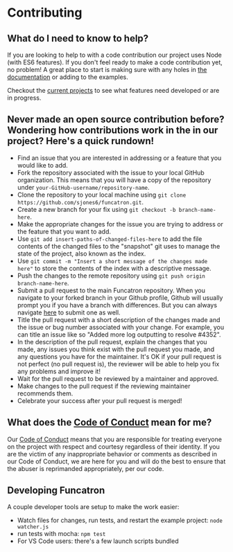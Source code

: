 # Contributing

## What do I need to know to help?

If you are looking to help to with a code contribution our project uses Node (with ES6 features). If you don't feel ready to make a code contribution yet, no problem! A great place to start is making sure with any holes in [the documentation](https://github.com/sjones6/funcatron-docs) or adding to the examples.

Checkout the [current projects](https://github.com/sjones6/funcatron/projects) to see what features need developed or are in progress.

## Never made an open source contribution before? Wondering how contributions work in the in our project? Here's a quick rundown!

* Find an issue that you are interested in addressing or a feature that you would like to add.
* Fork the repository associated with the issue to your local GitHub organization. This means that you will have a copy of the repository under `your-GitHub-username/repository-name`.
* Clone the repository to your local machine using `git clone https://github.com/sjones6/funcatron.git`.
* Create a new branch for your fix using `git checkout -b branch-name-here`.
* Make the appropriate changes for the issue you are trying to address or the feature that you want to add.
* Use `git add insert-paths-of-changed-files-here` to add the file contents of the changed files to the "snapshot" git uses to manage the state of the project, also known as the index.
* Use `git commit -m "Insert a short message of the changes made here"` to store the contents of the index with a descriptive message.
* Push the changes to the remote repository using `git push origin branch-name-here`.
* Submit a pull request to the main Funcatron repository. When you navigate to your forked branch in your Github profile, Github will usually prompt you if you have a branch with differences. But you can always navigate [here](https://github.com/sjones6/funcatron/pulls) to submit one as well.
* Title the pull request with a short description of the changes made and the issue or bug number associated with your change. For example, you can title an issue like so "Added more log outputting to resolve #4352".
* In the description of the pull request, explain the changes that you made, any issues you think exist with the pull request you made, and any questions you have for the maintainer. It's OK if your pull request is not perfect (no pull request is), the reviewer will be able to help you fix any problems and improve it!
* Wait for the pull request to be reviewed by a maintainer and approved.
* Make changes to the pull request if the reviewing maintainer recommends them.
* Celebrate your success after your pull request is merged!

## What does the [Code of Conduct](https://github.com/sjones6/funcatron/blob/master/CODE_OF_CONDUCT.md) mean for me?

Our [Code of Conduct](https://github.com/sjones6/funcatron/blob/master/CODE_OF_CONDUCT.md) means that you are responsible for treating everyone on the project with respect and courtesy regardless of their identity. If you are the victim of any inappropriate behavior or comments as described in our Code of Conduct, we are here for you and will do the best to ensure that the abuser is reprimanded appropriately, per our code.

## Developing Funcatron

A couple developer tools are setup to make the work easier:

* Watch files for changes, run tests, and restart the example project: `node watcher.js` 
* run tests with mocha: `npm test`
* For VS Code users: there's a few launch scripts bundled

